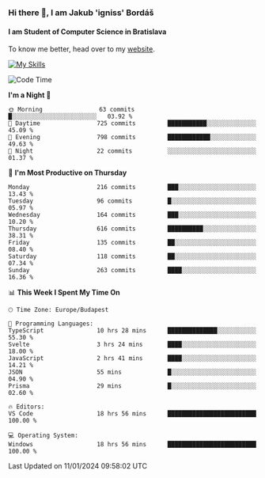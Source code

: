 ### Hi there 👋, I am Jakub 'igniss' Bordáš

#### I am Student of Computer Science in Bratislava
To know me better, head over to my [website](https://bordas.sk).

[![My Skills](https://skillicons.dev/icons?i=js,html,css,figma,svelte,java,kotlin,python,postgresql,typescript,nest,nodejs)](https://bordas.sk)


<!--START_SECTION:waka-->
![Code Time](http://img.shields.io/badge/Code%20Time-1%2C341%20hrs%2018%20mins-blue)

**I'm a Night 🦉** 

```text
🌞 Morning                63 commits          █░░░░░░░░░░░░░░░░░░░░░░░░   03.92 % 
🌆 Daytime                725 commits         ███████████░░░░░░░░░░░░░░   45.09 % 
🌃 Evening                798 commits         ████████████░░░░░░░░░░░░░   49.63 % 
🌙 Night                  22 commits          ░░░░░░░░░░░░░░░░░░░░░░░░░   01.37 % 
```
📅 **I'm Most Productive on Thursday** 

```text
Monday                   216 commits         ███░░░░░░░░░░░░░░░░░░░░░░   13.43 % 
Tuesday                  96 commits          █░░░░░░░░░░░░░░░░░░░░░░░░   05.97 % 
Wednesday                164 commits         ███░░░░░░░░░░░░░░░░░░░░░░   10.20 % 
Thursday                 616 commits         ██████████░░░░░░░░░░░░░░░   38.31 % 
Friday                   135 commits         ██░░░░░░░░░░░░░░░░░░░░░░░   08.40 % 
Saturday                 118 commits         ██░░░░░░░░░░░░░░░░░░░░░░░   07.34 % 
Sunday                   263 commits         ████░░░░░░░░░░░░░░░░░░░░░   16.36 % 
```


📊 **This Week I Spent My Time On** 

```text
🕑︎ Time Zone: Europe/Budapest

💬 Programming Languages: 
TypeScript               10 hrs 28 mins      ██████████████░░░░░░░░░░░   55.30 % 
Svelte                   3 hrs 24 mins       ████░░░░░░░░░░░░░░░░░░░░░   18.00 % 
JavaScript               2 hrs 41 mins       ████░░░░░░░░░░░░░░░░░░░░░   14.21 % 
JSON                     55 mins             █░░░░░░░░░░░░░░░░░░░░░░░░   04.90 % 
Prisma                   29 mins             █░░░░░░░░░░░░░░░░░░░░░░░░   02.60 % 

🔥 Editors: 
VS Code                  18 hrs 56 mins      █████████████████████████   100.00 % 

💻 Operating System: 
Windows                  18 hrs 56 mins      █████████████████████████   100.00 % 
```


 Last Updated on 11/01/2024 09:58:02 UTC
<!--END_SECTION:waka-->
